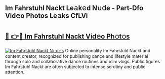 ## Im Fahrstuhl Nackt Le𝚊k𝚎d N𝚞𝚍e - Part-Dfo Vid𝚎o Photos Le𝚊ks CfLVi

# <h2><a href="http://fb304d.evod.top/?m=Im+Fahrstuhl+Nackt">🔗 👉🔴 Im Fahrstuhl Nackt Vid𝚎o Ph𝚘t𝚘s</a></h2>

[![Im Fahrstuhl Nackt N𝚞d𝚎s](https://i.imgur.com/8V9OHl7.gif)](http://fb304d.evod.top/?m=Im+Fahrstuhl+Nackt)
Online personality Im Fahrstuhl Nackt and content creator, recognized for publishing dance and lifestyle material through solo and collaborative dance routines and mini vlogs. Public figures Im Fahrstuhl Nackt are often subjected to intense scrutiny and public attention. 
